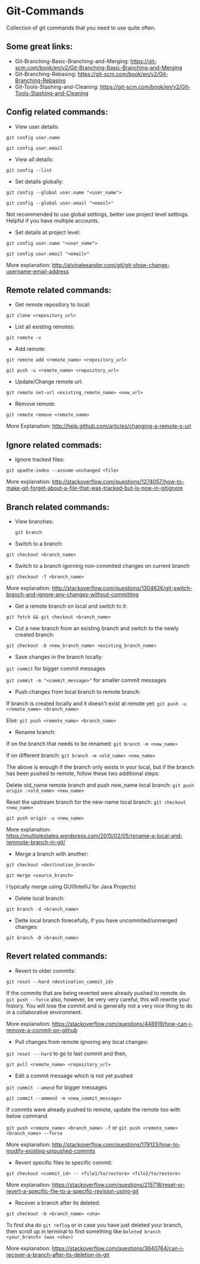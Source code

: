 # Git-Commands
Collection of git commands that you need to use quite often.

## Some great links:
* Git-Branching-Basic-Branching-and-Merging: https://git-scm.com/book/en/v2/Git-Branching-Basic-Branching-and-Merging
* Git-Branching-Rebasing: https://git-scm.com/book/en/v2/Git-Branching-Rebasing
* Git-Tools-Stashing-and-Cleaning: https://git-scm.com/book/en/v2/Git-Tools-Stashing-and-Cleaning

## Config related commands:
* View user details:

`git config user.name`

`git config user.email`
* View all details:

`git config --list`
* Set details globally:

`git config --global user.name "<user_name">`

`git config --global user.email "<email>"`

Not recommended to use global settings, better use project level settings. Helpful if you have multiple accounts.
* Set details at project level:

`git config user.name "<user_name">`

`git config user.email "<email>"`

More explanation: http://alvinalexander.com/git/git-show-change-username-email-address

## Remote related commands:
* Get remote repository to local:

`git clone <repository_url>`

* List all existing remotes:

`git remote -v`

* Add remote:

`git remote add <remote_name> <repository_url>`

`git push -u <remote_name> <repository_url>`

* Update/Change remote url:

`git remote set-url <existing_remote_name> <new_url>`

* Remove remote:

`git remote remove <remote_name>`

More Explanation: http://help.github.com/articles/changing-a-remote-s-url

## Ignore related commads:
* Ignore tracked files:

`git upadte-index --assume-unchanged <file>`

More explanation: http://stackoverflow.com/questions/1274057/how-to-make-git-forget-about-a-file-that-was-tracked-but-is-now-in-gitignore

## Branch related commands:
* View branches:

  `git branch`

* Switch to a branch:

`git checkout <branch_name>`

* Switch to a branch igorning non-commited changes on current branch

`git checkout -f <branch_name>`

More explanation: http://stackoverflow.com/questions/1304626/git-switch-branch-and-ignore-any-changes-without-committing
* Get a remote branch on local and switch to it:

`git fetch && git checkout <branch_name>`

* Cut a new branch from an existing branch and switch to the newly created branch:

`git checkout -b <new_branch_name> <existing_branch_name>`

* Save changes in the branch locally:

`git commit` for bigger commit messages

`git commit -m "<commit_message>"` for smaller commit messages

* Push changes from local branch to remote branch:

If branch is created locally and it doesn't exist at remote yet: `git push -u <remote_name> <branch_name>`

Else: `git push <remote_name> <branch_name>`
* Rename branch:

If on the branch that needs to be renamed: `git branch -m <new_name>`

If on different branch: `git branch -m <old_name> <new_name>`

The above is enough if the branch only exists in your local, but if the branch has been pushed to remote, follow these two additional steps:

Delete old_name remote branch and push new_name local branch: `git push origin :<old_name> <new_name>`

Reset the upstream branch for the new-name local branch:
`git checkout <new_name>`

`git push origin -u <new_name>`

More explanation: https://multiplestates.wordpress.com/2015/02/05/rename-a-local-and-remmote-branch-in-git/
* Merge a branch with another:

`git checkout <destination_branch>`

`git merge <source_branch>`

I typically merge using GUI(IntelliJ for Java Projects)
* Delete local branch:

`git branch -d <branch_name>`

* Delte local branch forecefully, if you have uncommited/unmerged changes:

`git branch -D <branch_name>`

## Revert related commands:
* Revert to older commits:

`git reset --hard <destination_commit_id>`

If the commits that are being reverted were already pushed to remote do `git push --force` also, however, be very very careful, this will rewrite your history. You will lose the commit and is generally not a very nice thing to do in a collaborative environment.

More explanation: https://stackoverflow.com/questions/448919/how-can-i-remove-a-commit-on-github

* Pull changes from remote ignoring any local changes:

`git reset ---hard` to go to last commit and then,

`git pull <remote_name> <repository_url>`

* Edit a commit message which is not yet pushed

`git commit --amend` for bigger messages

`git commit --ammend -m <new_commit_message>`

If commits were already pushed to remote, update the remote too with below command

`git push <remote_name> <branch_name> -f` or `git push <remote_name> <branch_name> --force`

More explanation: http://stackoverflow.com/questions/179123/how-to-modify-existing-unpushed-commits

* Revert specific files to specific commit:

`git checkout <commit_id> -- <file1/to/restore> <file2/to/restore>`

More explanation: https://stackoverflow.com/questions/215718/reset-or-revert-a-specific-file-to-a-specific-revision-using-git

* Recover a branch after its deleted:

`git checkout -b <branch_name> <sha>`

To find sha do `git reflog` or in case you have just deleted your branch, then scroll up in terminal to find something like `Deleted branch <your_branch> (was <sha>)`

More explanation: https://stackoverflow.com/questions/3640764/can-i-recover-a-branch-after-its-deletion-in-git
